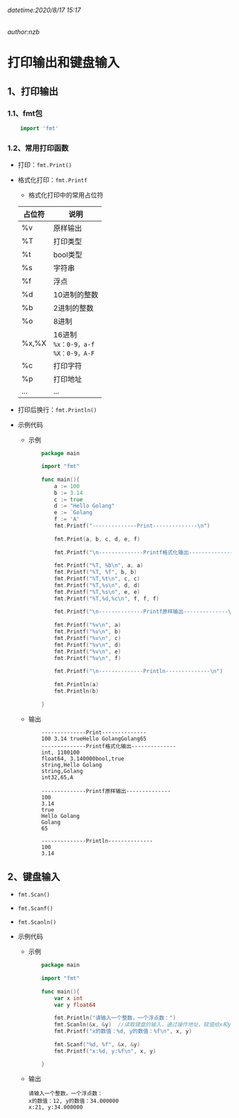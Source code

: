 ###### datetime:2020/8/17 15:17
###### author:nzb

# 打印输出和键盘输入

## 1、打印输出

### 1.1、fmt包

```go
    import 'fmt'
```

### 1.2、常用打印函数

- 打印：`fmt.Print()`

- 格式化打印：`fmt.Printf`
    
    - 格式化打印中的常用占位符
    
    |  占位符 |  说明  |
    |--------|--------|
    | %v | 原样输出 |
    | %T | 打印类型 |
    | %t | bool类型 |
    | %s | 字符串 |
    | %f | 浮点 |
    | %d | 10进制的整数 |
    | %b | 2进制的整数 |
    | %o | 8进制 |
    | %x,%X | 16进制<br>`%x：0-9，a-f`<br>`%X：0-9，A-F` |
    | %c | 打印字符 |
    | %p | 打印地址 |
    | ... | ... |

- 打印后换行：`fmt.Println()`

- 示例代码

    - 示例
        ```go
            package main
    
            import "fmt"
            
            func main(){
                a := 100
                b := 3.14
                c := true
                d := "Hello Golang"
                e := `Golang`
                f := 'A'
                fmt.Printf("--------------Print--------------\n")
            
                fmt.Print(a, b, c, d, e, f)
            
                fmt.Printf("\n--------------Printf格式化输出--------------\n")
            
                fmt.Printf("%T, %b\n", a, a)
                fmt.Printf("%T, %f", b, b)
                fmt.Printf("%T,%t\n", c, c)
                fmt.Printf("%T,%s\n", d, d)
                fmt.Printf("%T,%s\n", e, e)
                fmt.Printf("%T,%d,%c\n", f, f, f)
            
                fmt.Printf("\n--------------Printf原样输出--------------\n")
            
                fmt.Printf("%v\n", a)
                fmt.Printf("%v\n", b)
                fmt.Printf("%v\n", c)
                fmt.Printf("%v\n", d)
                fmt.Printf("%v\n", e)
                fmt.Printf("%v\n", f)
            
                fmt.Printf("\n--------------Println--------------\n")
            
                fmt.Println(a)
                fmt.Println(b)
            
            }
        ```
    - 输出
        ```text
            --------------Print--------------
            100 3.14 trueHello GolangGolang65
            --------------Printf格式化输出--------------
            int, 1100100
            float64, 3.140000bool,true
            string,Hello Golang
            string,Golang
            int32,65,A
            
            --------------Printf原样输出--------------
            100
            3.14
            true
            Hello Golang
            Golang
            65
            
            --------------Println--------------
            100
            3.14
    
        ```

## 2、键盘输入

- `fmt.Scan()`

- `fmt.Scanf()`

- `fmt.Scanln()`

- 示例代码

    - 示例
        ```go
            package main
            
            import "fmt"
            
            func main(){
                var x int
                var y float64
            
                fmt.Println("请输入一个整数，一个浮点数：")
                fmt.Scanln(&x, &y)  //读取键盘的输入，通过操作地址，赋值给x和y   阻塞式
                fmt.Printf("x的数值：%d, y的数值：%f\n", x, y)
            
                fmt.Scanf("%d, %f", &x, &y)
                fmt.Printf("x:%d, y:%f\n", x, y)
            
            }
        ```
    
    - 输出
        ```text
        请输入一个整数，一个浮点数：
        x的数值：12, y的数值：34.000000
        x:21, y:34.000000
        ```

